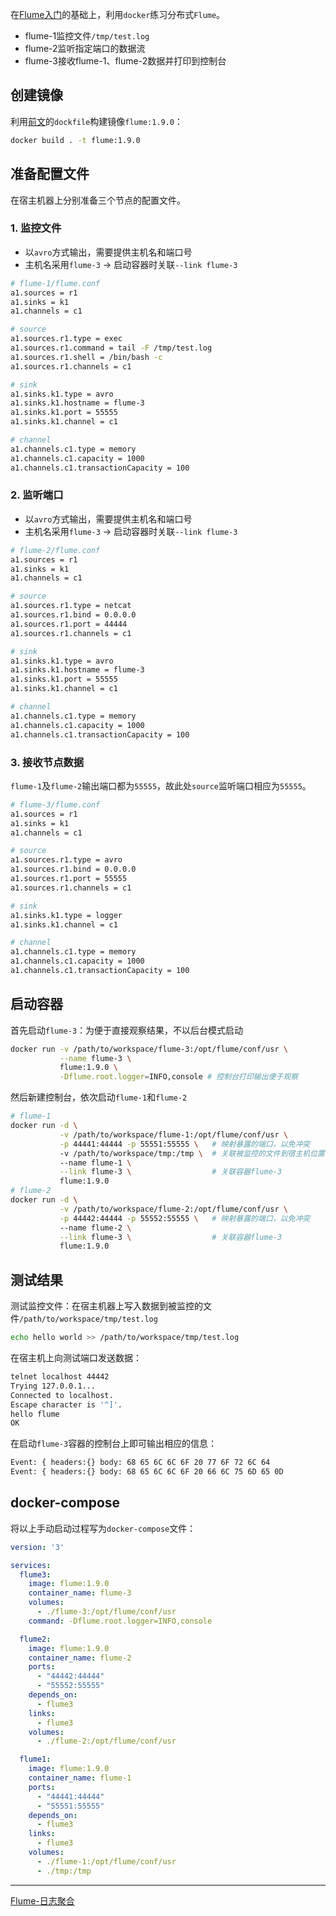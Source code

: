 在[Flume入门](flume.md)的基础上，利用`docker`练习分布式`Flume`。

- flume-1监控文件`/tmp/test.log`
- flume-2监听指定端口的数据流
- flume-3接收flume-1、flume-2数据并打印到控制台


## 创建镜像

利用[前文](flume.md)的`dockfile`构建镜像`flume:1.9.0`：

```bash
docker build . -t flume:1.9.0
```

## 准备配置文件

在宿主机器上分别准备三个节点的配置文件。

### 1. 监控文件

- 以`avro`方式输出，需要提供主机名和端口号
- 主机名采用`flume-3` -> 启动容器时关联`--link flume-3`

```bash
# flume-1/flume.conf
a1.sources = r1
a1.sinks = k1
a1.channels = c1

# source
a1.sources.r1.type = exec
a1.sources.r1.command = tail -F /tmp/test.log
a1.sources.r1.shell = /bin/bash -c
a1.sources.r1.channels = c1

# sink
a1.sinks.k1.type = avro
a1.sinks.k1.hostname = flume-3
a1.sinks.k1.port = 55555
a1.sinks.k1.channel = c1

# channel
a1.channels.c1.type = memory
a1.channels.c1.capacity = 1000
a1.channels.c1.transactionCapacity = 100
```

### 2. 监听端口

- 以`avro`方式输出，需要提供主机名和端口号
- 主机名采用`flume-3` -> 启动容器时关联`--link flume-3`

```bash
# flume-2/flume.conf
a1.sources = r1
a1.sinks = k1
a1.channels = c1

# source
a1.sources.r1.type = netcat
a1.sources.r1.bind = 0.0.0.0
a1.sources.r1.port = 44444
a1.sources.r1.channels = c1

# sink
a1.sinks.k1.type = avro
a1.sinks.k1.hostname = flume-3
a1.sinks.k1.port = 55555
a1.sinks.k1.channel = c1

# channel
a1.channels.c1.type = memory
a1.channels.c1.capacity = 1000
a1.channels.c1.transactionCapacity = 100
```

### 3. 接收节点数据

`flume-1`及`flume-2`输出端口都为`55555`，故此处`source`监听端口相应为`55555`。

```bash
# flume-3/flume.conf
a1.sources = r1
a1.sinks = k1
a1.channels = c1

# source
a1.sources.r1.type = avro
a1.sources.r1.bind = 0.0.0.0
a1.sources.r1.port = 55555
a1.sources.r1.channels = c1

# sink
a1.sinks.k1.type = logger
a1.sinks.k1.channel = c1

# channel
a1.channels.c1.type = memory
a1.channels.c1.capacity = 1000
a1.channels.c1.transactionCapacity = 100
```

## 启动容器

首先启动`flume-3`：为便于直接观察结果，不以后台模式启动

```bash
docker run -v /path/to/workspace/flume-3:/opt/flume/conf/usr \
           --name flume-3 \
           flume:1.9.0 \
           -Dflume.root.logger=INFO,console # 控制台打印输出便于观察
```

然后新建控制台，依次启动`flume-1`和`flume-2`

```bash
# flume-1
docker run -d \
           -v /path/to/workspace/flume-1:/opt/flume/conf/usr \
           -p 44441:44444 -p 55551:55555 \   # 映射暴露的端口，以免冲突
           -v /path/to/workspace/tmp:/tmp \  # 关联被监控的文件到宿主机位置
           --name flume-1 \
           --link flume-3 \                  # 关联容器flume-3
           flume:1.9.0
# flume-2
docker run -d \
           -v /path/to/workspace/flume-2:/opt/flume/conf/usr \
           -p 44442:44444 -p 55552:55555 \   # 映射暴露的端口，以免冲突
           --name flume-2 \
           --link flume-3 \                  # 关联容器flume-3
           flume:1.9.0
```

## 测试结果

测试监控文件：在宿主机器上写入数据到被监控的文件`/path/to/workspace/tmp/test.log`

```bash
echo hello world >> /path/to/workspace/tmp/test.log
```

在宿主机上向测试端口发送数据：

```bash
telnet localhost 44442
Trying 127.0.0.1...
Connected to localhost.
Escape character is '^]'.
hello flume
OK
```

在启动`flume-3`容器的控制台上即可输出相应的信息：

```bash
Event: { headers:{} body: 68 65 6C 6C 6F 20 77 6F 72 6C 64                hello world }
Event: { headers:{} body: 68 65 6C 6C 6F 20 66 6C 75 6D 65 0D             hello flume. }
```

## docker-compose

将以上手动启动过程写为`docker-compose`文件：

```yml
version: '3'

services:
  flume3:
    image: flume:1.9.0
    container_name: flume-3
    volumes:
      - ./flume-3:/opt/flume/conf/usr
    command: -Dflume.root.logger=INFO,console

  flume2:
    image: flume:1.9.0
    container_name: flume-2
    ports:
      - "44442:44444"
      - "55552:55555"
    depends_on:
      - flume3
    links:
      - flume3
    volumes:
      - ./flume-2:/opt/flume/conf/usr

  flume1:
    image: flume:1.9.0
    container_name: flume-1
    ports:
      - "44441:44444"
      - "55551:55555"
    depends_on:
      - flume3
    links:
      - flume3
    volumes:
      - ./flume-1:/opt/flume/conf/usr
      - ./tmp:/tmp
```


---

[Flume-日志聚合](https://www.cnblogs.com/jhxxb/p/11582470.html)